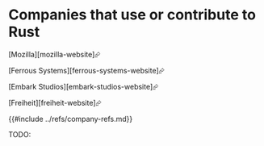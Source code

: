 # Companies that use or contribute to Rust

[Mozilla][mozilla-website]⮳

[Ferrous Systems][ferrous-systems-website]⮳

[Embark Studios][embark-studios-website]⮳

[Freiheit][freiheit-website]⮳

{{#include ../refs/company-refs.md}}
<div class="hidden">
TODO:
</div>
